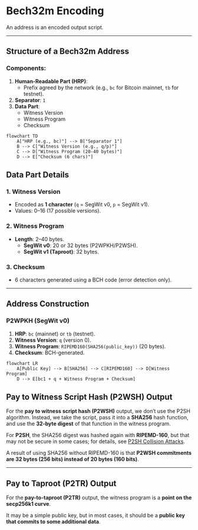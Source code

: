 # Bech32m Encoding

An address is an encoded output script.

---

## Structure of a Bech32m Address

### Components:
1. **Human-Readable Part (HRP)**:
   - Prefix agreed by the network (e.g., `bc` for Bitcoin mainnet, `tb` for testnet).
2. **Separator**: `1`
3. **Data Part**:
   - Witness Version
   - Witness Program
   - Checksum

```mermaid
flowchart TD
    A["HRP (e.g., bc)"] --> B["Separator 1"]
    B --> C["Witness Version (e.g., q/p)"]
    C --> D["Witness Program (20-40 bytes)"]
    D --> E["Checksum (6 chars)"]
```
## Data Part Details

### 1. Witness Version
- Encoded as **1 character** (`q` = SegWit v0, `p` = SegWit v1).
- Values: 0–16 (17 possible versions).

### 2. Witness Program
- **Length**: 2–40 bytes.
  - **SegWit v0**: 20 or 32 bytes (P2WPKH/P2WSH).
  - **SegWit v1 (Taproot)**: 32 bytes.

### 3. Checksum
- 6 characters generated using a BCH code (error detection only).

---

## Address Construction

### P2WPKH (SegWit v0)
1. **HRP**: `bc` (mainnet) or `tb` (testnet).
2. **Witness Version**: `q` (version 0).
3. **Witness Program**: `RIPEMD160(SHA256(public_key))` (20 bytes).
4. **Checksum**: BCH-generated.

```mermaid
flowchart LR
    A[Public Key] --> B[SHA256] --> C[RIPEMD160] --> D[Witness Program]
    D --> E[bc1 + q + Witness Program + Checksum]
```

## Pay to Witness Script Hash (P2WSH) Output

For the **pay to witness script hash (P2WSH)** output, we don’t use the P2SH algorithm. Instead, we take the script, pass it into a **SHA256** hash function, and use the **32-byte digest** of that function in the witness program.  

For **P2SH**, the SHA256 digest was hashed again with **RIPEMD-160**, but that may not be secure in some cases; for details, see [P2SH Collision Attacks](#).  

A result of using SHA256 without RIPEMD-160 is that **P2WSH commitments are 32 bytes (256 bits) instead of 20 bytes (160 bits)**.

---

## Pay to Taproot (P2TR) Output

For the **pay-to-taproot (P2TR)** output, the witness program is a **point on the secp256k1 curve**.  

It may be a simple public key, but in most cases, it should be a **public key that commits to some additional data**.
